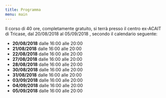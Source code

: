 ```yaml
---
title: Programma
menu: main
---
```


Il corso di 40 ore, completamente gratuito, si terrà presso il centro ex-ACAIT di Tricase, dal 20/08/2018 al 05/09/2018 , secondo il calendario seguente:

- **20/08/2018** dalle 16:00 alle 20:00
- **21/08/2018** dalle 16:00 alle 20:00
- **22/08/2018** dalle 16:00 alle 20:00
- **27/08/2018** dalle 16:00 alle 20:00
- **28/08/2018** dalle 16:00 alle 20:00
- **30/08/2018** dalle 16:00 alle 20:00
- **31/08/2018** dalle 16:00 alle 20:00
- **03/09/2018** dalle 16:00 alle 20:00
- **04/09/2018** dalle 16:00 alle 20:00
- **05/09/2018** dalle 16:00 alle 20:00
